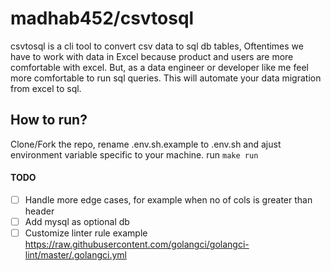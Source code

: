 # madhab452/csvtosql

csvtosql is a cli tool to convert csv data to sql db tables,
Oftentimes we have to work with data in Excel because product and users are more comfortable with excel. But, as a data engineer or developer like me feel more comfortable to run sql queries. This will automate your data migration from excel to sql.

## How to run?

Clone/Fork the repo, rename .env.sh.example to .env.sh and ajust environment variable specific to your machine.
run `make run `

#### TODO

- [ ] Handle more edge cases, for example when no of cols is greater than header
- [ ] Add mysql as optional db
- [ ] Customize linter rule
	example https://raw.githubusercontent.com/golangci/golangci-lint/master/.golangci.yml
